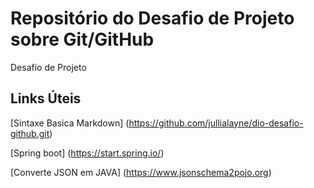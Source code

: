 # Repositório do Desafio de Projeto sobre Git/GitHub
Desafio de Projeto

## Links Úteis
[Sintaxe Basica Markdown] (https://github.com/jullialayne/dio-desafio-github.git)

[Spring boot] (https://start.spring.io/)

[Converte JSON em JAVA] (https://www.jsonschema2pojo.org)
